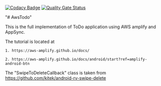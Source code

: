 
[![Codacy Badge](https://api.codacy.com/project/badge/Grade/49c639ac19b149638aa948b88b343189)](https://app.codacy.com/manual/rohit5k2/AwsTodo?utm_source=github.com&utm_medium=referral&utm_content=rohit5k2/AwsTodo&utm_campaign=Badge_Grade_Dashboard)
[![Quality Gate Status](https://sonarcloud.io/api/project_badges/measure?project=rohit5k2_AwsTodo&metric=alert_status)](https://sonarcloud.io/dashboard?id=rohit5k2_AwsTodo)

"# AwsTodo" 

This is the full implementation of ToDo application using AWS amplify and AppSync.

The tutorial is located at
    
    1. https://aws-amplify.github.io/docs/
    
    2. https://aws-amplify.github.io/docs/android/start?ref=amplify-android-btn

The "SwipeToDeleteCallback" class is taken from https://github.com/kitek/android-rv-swipe-delete
